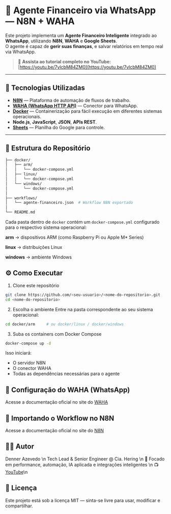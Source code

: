 # 🤖 Agente Financeiro via WhatsApp — N8N + WAHA

Este projeto implementa um **Agente Financeiro Inteligente** integrado ao **WhatsApp**, utilizando **N8N**, **WAHA** e **Google Sheets**.  
O agente é capaz de **gerir suas finanças**, e salvar relatórios em tempo real via WhatsApp.

> 🎥 **Assista ao tutorial completo no YouTube:**  
> [https://youtu.be/7vlcbM84ZM0](https://youtu.be/7vlcbM84ZM0)

---

## 🚀 Tecnologias Utilizadas

- [**N8N**](https://n8n.io/) — Plataforma de automação de fluxos de trabalho.
- [**WAHA (WhatsApp HTTP API)**](https://waha.devlike.pro/) — Conector para WhatsApp.
- [**Docker**](https://www.docker.com/) — Containerização para fácil execução em diferentes sistemas operacionais.
- **Node.js**, **JavaScript**, **JSON**, **APIs REST**.
- [**Sheets**](https://sheets.new/) — Planilha do Google para controle.

---

## 🧩 Estrutura do Repositório

```bash
├── docker/
│   ├── arm/
│   │   └── docker-compose.yml
│   ├── linux/
│   │   └── docker-compose.yml
│   └── windows/
│       └── docker-compose.yml
│
├── workflows/
│   └── agente-financeiro.json  # Workflow N8N exportado
│
└── README.md
```

Cada pasta dentro de `docker` contém um `docker-compose.yml` configurado para o respectivo sistema operacional:

**arm** → dispositivos ARM (como Raspberry Pi ou Apple M* Series)

**linux** → distribuições Linux

**windows** → ambiente Windows

## ⚙️ Como Executar
1. Clone este repositório
```bash
git clone https://github.com/<seu-usuario>/<nome-do-repositorio>.git
cd <nome-do-repositorio>
```

2. Escolha o ambiente
Entre na pasta correspondente ao seu sistema operacional:
```bash
cd docker/arm     # ou docker/linux / docker/windows
```

3. Suba os containers com Docker Compose
```bash
docker-compose up -d
```

Isso iniciará:
- O servidor N8N
- O conector WAHA
- Todas as dependências necessárias para o agente

## 💬 Configuração do WAHA (WhatsApp)
Acesse a documentação oficial no site do [WAHA](https://waha.devlike.pro/docs/overview/introduction/)

## 🧠 Importando o Workflow no N8N
Acesse a documentação oficial no site do [N8N](https://docs.n8n.io/courses/level-one/chapter-6/)

## 🧑‍💻 Autor
Denner Azevedo \n
Tech Lead & Senior Engineer @ Cia. Hering \n
💼 Focado em performance, automação, IA aplicada e integrações inteligentes \n
📺 [YouTube](https://www.youtube.com/@devdenegociosmg)\n

## 🪪 Licença
Este projeto está sob a licença MIT — sinta-se livre para usar, modificar e compartilhar.
